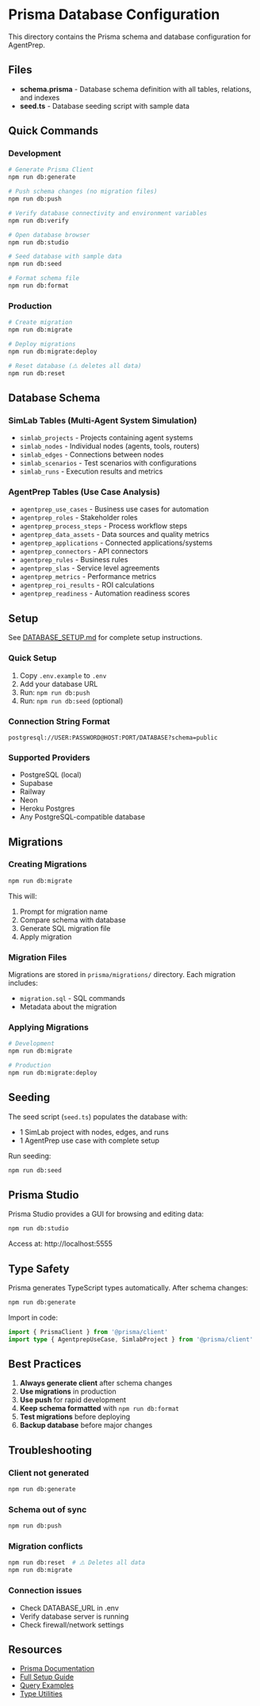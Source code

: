 # Prisma Database Configuration

This directory contains the Prisma schema and database configuration for AgentPrep.

## Files

- **schema.prisma** - Database schema definition with all tables, relations, and indexes
- **seed.ts** - Database seeding script with sample data

## Quick Commands

### Development
```bash
# Generate Prisma Client
npm run db:generate

# Push schema changes (no migration files)
npm run db:push

# Verify database connectivity and environment variables
npm run db:verify

# Open database browser
npm run db:studio

# Seed database with sample data
npm run db:seed

# Format schema file
npm run db:format
```

### Production
```bash
# Create migration
npm run db:migrate

# Deploy migrations
npm run db:migrate:deploy

# Reset database (⚠️ deletes all data)
npm run db:reset
```

## Database Schema

### SimLab Tables (Multi-Agent System Simulation)
- `simlab_projects` - Projects containing agent systems
- `simlab_nodes` - Individual nodes (agents, tools, routers)
- `simlab_edges` - Connections between nodes
- `simlab_scenarios` - Test scenarios with configurations
- `simlab_runs` - Execution results and metrics

### AgentPrep Tables (Use Case Analysis)
- `agentprep_use_cases` - Business use cases for automation
- `agentprep_roles` - Stakeholder roles
- `agentprep_process_steps` - Process workflow steps
- `agentprep_data_assets` - Data sources and quality metrics
- `agentprep_applications` - Connected applications/systems
- `agentprep_connectors` - API connectors
- `agentprep_rules` - Business rules
- `agentprep_slas` - Service level agreements
- `agentprep_metrics` - Performance metrics
- `agentprep_roi_results` - ROI calculations
- `agentprep_readiness` - Automation readiness scores

## Setup

See [DATABASE_SETUP.md](../docs/DATABASE_SETUP.md) for complete setup instructions.

### Quick Setup

1. Copy `.env.example` to `.env`
2. Add your database URL
3. Run: `npm run db:push`
4. Run: `npm run db:seed` (optional)

### Connection String Format

```
postgresql://USER:PASSWORD@HOST:PORT/DATABASE?schema=public
```

### Supported Providers
- PostgreSQL (local)
- Supabase
- Railway
- Neon
- Heroku Postgres
- Any PostgreSQL-compatible database

## Migrations

### Creating Migrations

```bash
npm run db:migrate
```

This will:
1. Prompt for migration name
2. Compare schema with database
3. Generate SQL migration file
4. Apply migration

### Migration Files

Migrations are stored in `prisma/migrations/` directory. Each migration includes:
- `migration.sql` - SQL commands
- Metadata about the migration

### Applying Migrations

```bash
# Development
npm run db:migrate

# Production
npm run db:migrate:deploy
```

## Seeding

The seed script (`seed.ts`) populates the database with:
- 1 SimLab project with nodes, edges, and runs
- 1 AgentPrep use case with complete setup

Run seeding:
```bash
npm run db:seed
```

## Prisma Studio

Prisma Studio provides a GUI for browsing and editing data:

```bash
npm run db:studio
```

Access at: http://localhost:5555

## Type Safety

Prisma generates TypeScript types automatically. After schema changes:

```bash
npm run db:generate
```

Import in code:
```typescript
import { PrismaClient } from '@prisma/client'
import type { AgentprepUseCase, SimlabProject } from '@prisma/client'
```

## Best Practices

1. **Always generate client** after schema changes
2. **Use migrations** in production
3. **Use push** for rapid development
4. **Keep schema formatted** with `npm run db:format`
5. **Test migrations** before deploying
6. **Backup database** before major changes

## Troubleshooting

### Client not generated
```bash
npm run db:generate
```

### Schema out of sync
```bash
npm run db:push
```

### Migration conflicts
```bash
npm run db:reset  # ⚠️ Deletes all data
npm run db:migrate
```

### Connection issues
- Check DATABASE_URL in .env
- Verify database server is running
- Check firewall/network settings

## Resources

- [Prisma Documentation](https://www.prisma.io/docs)
- [Full Setup Guide](../docs/DATABASE_SETUP.md)
- [Query Examples](../src/lib/db/queries.ts)
- [Type Utilities](../src/lib/db/types.ts)
